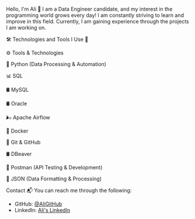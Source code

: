 Hello, I'm Ali 👋
I am a Data Engineer candidate, and my interest in the programming world grows every day! I am constantly striving to learn and improve in this field. Currently, I am gaining experience through the projects I am working on.


🛠️ Technologies and Tools I Use 🚀

⚙️ Tools & Technologies

🐍 Python (Data Processing & Automation)

📊 SQL

🛢️ MySQL

🛢️ Oracle

🌬️ Apache Airflow

🐳 Docker

🐙 Git & GitHub

🛢️ DBeaver

📮 Postman (API Testing & Development)

📂 JSON (Data Formatting & Processing)


Contact 📬
You can reach me through the following:

- GitHub: [@AliGitHub](https://github.com/aliicagan)
- LinkedIn: [Ali's LinkedIn](https://www.linkedin.com/in/ali-%C3%A7a%C4%9Fan-463413195/)



